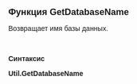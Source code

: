 ﻿<html>
<head>
<title>GetDatabaseName</title>
</head>

<body>

<p><font size="4" face="Arial"><strong>Функция GetDatabaseName</strong></font></p>

<p><font face="Arial">Возвращает имя базы данных.</font></p>

<p class="label">&nbsp;</p>

<p class="label"><font face="Arial"><b>Синтаксис</b></font></p>

<p><strong><font face="Arial">Util.GetDatabaseName</font></strong></p>

<p>&nbsp;</p>
</body>
</html>
